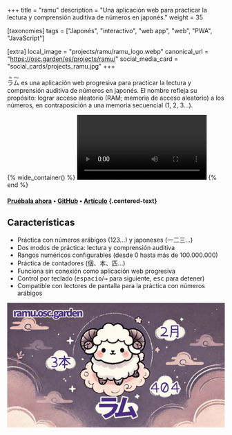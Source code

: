 +++
title = "ramu"
description = "Una aplicación web para practicar la lectura y comprensión auditiva de números en japonés."
weight = 35

[taxonomies]
tags = ["Japonés", "interactivo", "web app", "web", "PWA", "JavaScript"]

[extra]
local_image = "projects/ramu/ramu_logo.webp"
canonical_url = "https://osc.garden/es/projects/ramu/"
social_media_card = "social_cards/projects_ramu.jpg"
+++

<ruby>ラ<rt>ra</rt>ム<rt>mu</rt></ruby> es una aplicación web progresiva para practicar la lectura y comprensión auditiva de números en japonés. El nombre refleja su propósito: lograr acceso aleatorio (RAM; memoria de acceso aleatorio) a los números, en contraposición a una memoria secuencial (1, 2, 3…).

{% wide_container() %}
<video controls src="media/ラム_demo.mp4" title="demo de ramu"></video>
{% end %}

#### [Pruébala ahora](https://ramu.osc.garden) • [GitHub](https://github.com/welpo/ramu) • [Artículo](https://osc.garden/es/blog/ramu-japanese-numbers-practice-web-app/) {.centered-text}

## Características

- Práctica con números arábigos (123…) y japoneses (一二三…)
- Dos modos de práctica: lectura y comprensión auditiva
- Rangos numéricos configurables (desde 0 hasta más de 100.000.000)
- Práctica de contadores (個、本、匹…)
- Funciona sin conexión como aplicación web progresiva
- Control por teclado (<kbd>espacio</kbd>/<kbd>→</kbd> para siguiente, <kbd>esc</kbd> para detener)
- Compatible con lectores de pantalla para la práctica con números arábigos

[![tarjeta social de ramu](social_cards/projects_ramu.jpg)](https://ramu.osc.garden)
